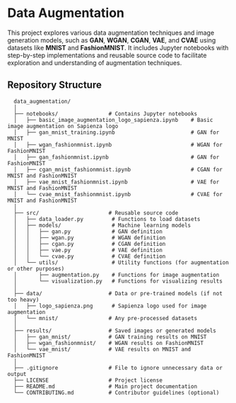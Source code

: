 # Data Augmentation 

This project explores various data augmentation techniques and image generation models, such as **GAN**, **WGAN**, **CGAN**, **VAE**, and **CVAE** using datasets like **MNIST** and **FashionMNIST**. 
It includes Jupyter notebooks with step-by-step implementations and reusable source code to facilitate exploration and understanding of augmentation techniques.

## Repository Structure

      data_augmentation/ 
      │
      ├── notebooks/                # Contains Jupyter notebooks
      │   ├── basic_image_augmentation_logo_sapienza.ipynb    # Basic image augmentation on Sapienza logo
      │   ├── gan_mnist_training.ipynb                        # GAN for MNIST
      │   ├── wgan_fashionmnist.ipynb                         # WGAN for FashionMNIST
      │   ├── gan_fashionmnist.ipynb                          # GAN for FashionMNIST
      │   ├── cgan_mnist_fashionmnist.ipynb                   # CGAN for MNIST and FashionMNIST
      │   ├── vae_mnist_fashionmnist.ipynb                    # VAE for MNIST and FashionMNIST
      │   └── cvae_mnist_fashionmnist.ipynb                   # CVAE for MNIST and FashionMNIST
      │
      ├── src/                      # Reusable source code
      │   ├── data_loader.py         # Functions to load datasets
      │   ├── models/                # Machine learning models
      │   │   ├── gan.py             # GAN definition
      │   │   ├── wgan.py            # WGAN definition
      │   │   ├── cgan.py            # CGAN definition
      │   │   ├── vae.py             # VAE definition
      │   │   └── cvae.py            # CVAE definition
      │   └── utils/                 # Utility functions (for augmentation or other purposes)
      │       ├── augmentation.py    # Functions for image augmentation
      │       └── visualization.py   # Functions for visualizing results
      │
      ├── data/                     # Data or pre-trained models (if not too heavy)
      │   ├── logo_sapienza.png      # Sapienza logo used for image augmentation
      │   └── mnist/                # Any pre-processed datasets
      │
      ├── results/                  # Saved images or generated models
      │   ├── gan_mnist/            # GAN training results on MNIST
      │   ├── wgan_fashionmnist/    # WGAN results on FashionMNIST
      │   └── vae_mnist/            # VAE results on MNIST and FashionMNIST
      │
      ├── .gitignore                # File to ignore unnecessary data or output
      ├── LICENSE                   # Project license
      ├── README.md                 # Main project documentation
      └── CONTRIBUTING.md           # Contributor guidelines (optional)

